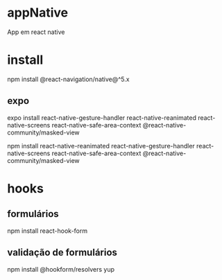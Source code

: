 # appNative
App em react native

# install
npm install @react-navigation/native@^5.x
## expo 
expo install react-native-gesture-handler react-native-reanimated react-native-screens react-native-safe-area-context @react-native-community/masked-view

npm install react-native-reanimated react-native-gesture-handler react-native-screens react-native-safe-area-context @react-native-community/masked-view
# hooks 
## formulários
npm install react-hook-form
## validação de formulários
npm install @hookform/resolvers yup